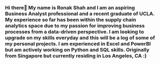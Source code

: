 ### Hi there👋 My name is Ronak Shah and I am an aspiring Business Analyst professional and a recent graduate of UCLA. My experience so far has been within the supply chain analytics space due to my passion for improving business processes from a data-driven perspective. I am looking to upgrade on my skills everyday and this will be a log of some of my personal projects. I am experienced in Excel and PowerBI but am actively working on Python and SQL skills. Originally from Singapore but currently residing in Los Angeles, CA :) 

<!--
**ronakshah1997/ronakshah1997** is a ✨ _special_ ✨ repository because its `README.md` (this file) appears on your GitHub profile.

Here are some ideas to get you started:

- 🔭 I’m currently working on ...
- 🌱 I’m currently learning ...
- 👯 I’m looking to collaborate on ...
- 🤔 I’m looking for help with ...
- 💬 Ask me about ...
- 📫 How to reach me: ...
- 😄 Pronouns: ...
- ⚡ Fun fact: ...
-->
